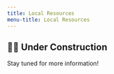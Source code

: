 ```yaml
---
title: Local Resources
menu-title: Local Resources
---
```

## 🏳️‍🌈 Under Construction

Stay tuned for more information! 
